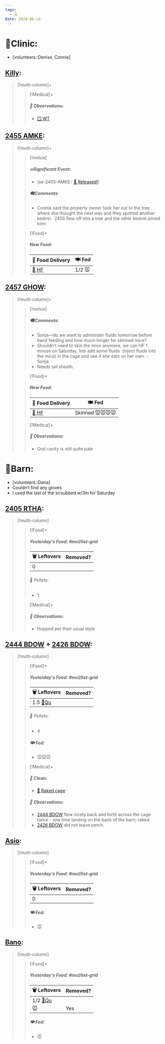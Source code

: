 ```yaml
---
tags:
  - 🗒️
Date: 2024-06-14
---
```


# 🏥Clinic:
- [volunteers::Denise, Connie]

## [Killy](../RARE%20Birds/Ed%20Birds/Killy.md):
> [!multi-column]+
>
>> [!Medical]+
>> ##### 🔭 Observations:
>> - [🪟 WT](../Admin/Codes/Window%20time.md)

## [2455 AMKE](../RARE%20Birds/2455%20AMKE.md):
> [!multi-column]+
>
>> [!notice]
>> ##### 💥Significant Event:
>> - (se-2455-AMKE:: [🥳 Released!](../Admin/Codes/Released!.md))
>>
>> ##### 🗨️Comments:
>> - Connie said the property owner took her out to the tree where she thought the nest was and they spotted another kestrel.  2455 flew off into a tree and the other kestrel joined him!
>
>> [!Food]+
>> ##### New Food:
>> |🚚 Food Delivery| 🍽️ Fed|
>> |---|---|
>>|[🫱 HF](../Admin/Codes/Handfed.md)|1/2 🐭|

## [2457 GHOW](../RARE%20Birds/2457%20GHOW.md):
> [!multi-column]+
>
>> [!notice]
>> ##### 🗨️Comments:
>> - Sonja—do we want to administer fluids tomorrow before hand feeding and how much longer for skinned mice?
>> 	- Shouldn’t need to skin the mice anymore, we can HF 1 mouse on Saturday, lets add some fluids  (inject fluids into the mice) in the cage and see if she eats on her own. - Sonja
>> - Needs tail sheath.
>
>> [!Food]+
>> ##### New Food:
>> |🚚 Food Delivery| 🍽️ Fed|
>> |---|---|
>>|[🫱 HF](../Admin/Codes/Handfed.md)|Skinned 🐭🐭🐭🐭
>
>> [!Medical]+
>> ##### 🔭 Observations:
>> - Oral cavity is still quite pale

# 🏡Barn:
- [volunteers::Dana]
- Couldn’t find any gloves
- I used the last of the sr/subbed w/3m for Saturday

## [2405 RTHA](../RARE%20Birds/2405%20RTHA.md):
> [!multi-column]
>
>> [!Food]+
>> ##### Yesterday's Food: #mcl/list-grid
>> |🗑️ Leftovers| Removed?
>> |---|---|
>>|0|
>>
>>###### 💩 Pellets:
>>- 1
>
>> [!Medical]+
>> ##### 🔭 Observations:
>> - Hopped per their usual style

## [2444 BDOW](../RARE%20Birds/2444%20BDOW.md) + [2426 BDOW](../RARE%20Birds/2426%20BDOW.md):
> [!multi-column]
>
>> [!Food]+
>> ##### Yesterday's Food: #mcl/list-grid
>> |🗑️ Leftovers| Removed?
>> |---|---|
>>|1.5 [🐥Qu](../Admin/Codes/Food/Quail.md)|
>>
>>###### 💩 Pellets:
>>- 4
>>
>> ##### 🍽️ Fed:
>> - 🐭🐭🐭
>
>> [!Medical]+
>>##### 🫧 Clean:
>>- [🧹 Raked cage](../Admin/Codes/Raked%20cage.md)
>>
>> ##### 🔭 Observations:
>> - [2444 BDOW](../RARE%20Birds/2444%20BDOW.md) flew nicely back and forth across the cage twice - one time landing on the back of the barn; raked.
>> - [2426 BDOW](../RARE%20Birds/2426%20BDOW.md) did not leave perch.

## [Asio](../RARE%20Birds/Ed%20Birds/Asio.md):
> [!multi-column]
>
>> [!Food]+
>> ##### Yesterday's Food: #mcl/list-grid
>> |🗑️ Leftovers| Removed?
>> |---|---|
>>|0|
>>
>> ##### 🍽️ Fed:
>> - 🐭

## [Bano](../RARE%20Birds/Ed%20Birds/Bano.md):
> [!multi-column]
>
>> [!Food]+
>> ##### Yesterday's Food: #mcl/list-grid
>> |🗑️ Leftovers| Removed?
>> |---|---|
>>|1/2 [🐥Qu](../Admin/Codes/Food/Quail.md)|
>>|🐭|Yes
>>
>> ##### 🍽️ Fed:
>> - 🐭


